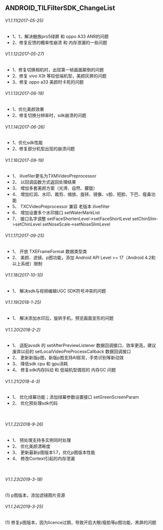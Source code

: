 ## ANDROID_TILFilterSDK_ChangeList

###### V1.1.11(2017-05-25)
* 1、1，解决魅族pro5绿屏 和 oppo A33 ANR的问题
* 2、修复反馈的概率性崩溃 和 内存泄漏的一些问题

###### V1.1.12(2017-05-27)
* 1、修复切换相机时，出现第一帧画面颠倒的问题
* 2、修复 vivo X3t 等较低端机型，美颜灰屏的问题
* 3、修复 oppo a33 美颜时卡死的问题

###### V1.1.13(2017-06-19)
* 1、优化美颜效果
* 2、修复切换分辨率时，sdk崩溃的问题

###### V1.1.14(2017-06-26)
* 1、优化sdk性能
* 2、修复部分机型出现的崩溃问题

###### V1.1.16(2017-09-19)
* 1、 ilivefiler更名为TXMVideoPreprocessor
* 2、 以回调函数方式返回处理结果
* 3、 增加多套美颜方案（光滑、自然、朦胧）
* 4、 增加红润、水印、裁剪、缩放、旋转、镜像、v脸、短脸、下巴、瘦鼻功能
* 5、 TXCVideoPreprocessor 兼容 老版本 ilivefilter</br>
* 6、 增加设置多个水印接口 setWaterMarkList</br>
* 7、 接口名字调整
setFaceShortenLevel->setFaceShortLevel
setChinSlim->setChinLevel
setNoseScale->setNoseSlimLevel

###### V1.1.17(2017-09-25)
* 1、 开放 TXEFrameFormat 数据类型类
* 2、 美颜、滤镜、p图功能，添加 Android API Level >= 17（Android 4.2和以上系统）限制

###### V1.1.18(2017-10-10)
* 1、 解决sdk与视频编辑UGC SDK符号冲突的问题</br>

###### V1.1.19(2018-1-25)
* 1、 解决添加水印后，旋转手机，预览画面变形的问题

###### V1.1.20(2018-2-2)
* 1、 适配avsdk 的 setAfterPreviewListener 数据回调接口，效率更高，建议废弃以前的 setLocalVideoPreProcessCallback 数据回调接口
* 2、 更新新版p图，新版p图支持AI抠背，手势识别等新动效
* 3、 降低sdk cpu 和 gpu消耗
* 4、 修复sdk内存抖动 和 低端机型偶现的 内存GC 问题

######  V1.1.21(2018-4-3)
* 1、 优化绿幕功能；添加绿幕参数设置接口 setGreenScreenParam
* 2、 优化预处理sdk代码
</br>

######  V1.1.22(2018-9-26)</br>
* 1、 预处理支持多实例同时处理
* 2、 优化美颜清晰度
* 3、 更新最新p图版本1.7，优化p图版本性能
* 4、 修改Context引起的内存泄漏
</br>

######  V1.1.23(2019-3-18)
(1) p图版本，添加滤镜图片资源

######  V1.1.24(2019-3-25)
(1) 修复p图版本，因为licence过期，导致开启大眼/瘦脸等p图功能，黑屏的问题
